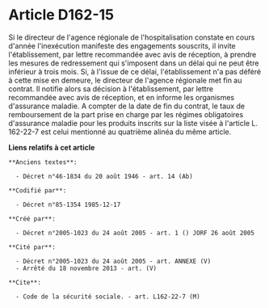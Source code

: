 # Article D162-15

Si le directeur de l'agence régionale de l'hospitalisation constate en cours d'année l'inexécution manifeste des engagements
souscrits, il invite l'établissement, par lettre recommandée avec avis de réception, à prendre les mesures de redressement
qui s'imposent dans un délai qui ne peut être inférieur à trois mois. Si, à l'issue de ce délai, l'établissement n'a pas
déféré à cette mise en demeure, le directeur de l'agence régionale met fin au contrat. Il notifie alors sa décision à
l'établissement, par lettre recommandée avec avis de réception, et en informe les organismes d'assurance maladie. A compter
de la date de fin du contrat, le taux de remboursement de la part prise en charge par les régimes obligatoires d'assurance
maladie pour les produits inscrits sur la liste visée à l'article L. 162-22-7 est celui mentionné au quatrième alinéa du même
article.

**Liens relatifs à cet article**

	**Anciens textes**:

	  - Décret n°46-1834 du 20 août 1946 - art. 14 (Ab)

	**Codifié par**:

	  - Décret n°85-1354 1985-12-17

	**Créé par**:

	  - Décret n°2005-1023 du 24 août 2005 - art. 1 () JORF 26 août 2005

	**Cité par**:

	  - Décret n°2005-1023 du 24 août 2005 - art. ANNEXE (V)
	  - Arrêté du 18 novembre 2013 - art. (V)

	**Cite**:

	  - Code de la sécurité sociale. - art. L162-22-7 (M)
